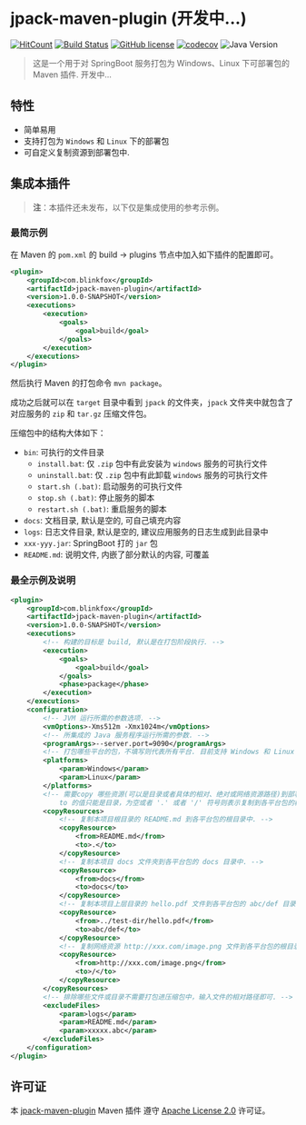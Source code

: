 # jpack-maven-plugin (开发中...)

[![HitCount](http://hits.dwyl.io/blinkfox/jpack-maven-plugin.svg)](https://github.com/blinkfox/jpack-maven-plugin) [![Build Status](https://secure.travis-ci.org/blinkfox/jpack-maven-plugin.svg)](https://travis-ci.org/blinkfox/jpack-maven-plugin) [![GitHub license](https://img.shields.io/github/license/blinkfox/jpack-maven-plugin.svg)](https://github.com/blinkfox/jpack-maven-plugin/blob/master/LICENSE) [![codecov](https://codecov.io/gh/blinkfox/jpack-maven-plugin/branch/master/graph/badge.svg)](https://codecov.io/gh/blinkfox/jpack-maven-plugin) ![Java Version](https://img.shields.io/badge/Java-%3E%3D%208-blue.svg)

> 这是一个用于对 SpringBoot 服务打包为 Windows、Linux 下可部署包的 Maven 插件. 开发中...

## 特性

- 简单易用
- 支持打包为 `Windows` 和 `Linux` 下的部署包
- 可自定义复制资源到部署包中.

## 集成本插件

> **注**：本插件还未发布，以下仅是集成使用的参考示例。

### 最简示例

在 Maven 的 `pom.xml` 的 build -> plugins 节点中加入如下插件的配置即可。

```xml
<plugin>
    <groupId>com.blinkfox</groupId>
    <artifactId>jpack-maven-plugin</artifactId>
    <version>1.0.0-SNAPSHOT</version>
    <executions>
        <execution>
            <goals>
                <goal>build</goal>
            </goals>
        </execution>
    </executions>
</plugin>
```

然后执行 Maven 的打包命令 `mvn package`。

成功之后就可以在 `target` 目录中看到 `jpack` 的文件夹，`jpack` 文件夹中就包含了对应服务的 `zip` 和 `tar.gz` 压缩文件包。

压缩包中的结构大体如下：

- `bin`: 可执行的文件目录
  - `install.bat`: 仅 `.zip` 包中有此安装为 `windows` 服务的可执行文件
  - `uninstall.bat`: 仅 `.zip` 包中有此卸载 `windows` 服务的可执行文件
  - `start.sh (.bat)`: 启动服务的可执行文件
  - `stop.sh (.bat)`: 停止服务的脚本
  - `restart.sh (.bat)`: 重启服务的脚本
- `docs`: 文档目录, 默认是空的, 可自己填充内容
- `logs`: 日志文件目录, 默认是空的, 建议应用服务的日志生成到此目录中
- `xxx-yyy.jar`: SpringBoot 打的 `jar` 包
- `README.md`: 说明文件, 内嵌了部分默认的内容, 可覆盖

### 最全示例及说明

```xml
<plugin>
    <groupId>com.blinkfox</groupId>
    <artifactId>jpack-maven-plugin</artifactId>
    <version>1.0.0-SNAPSHOT</version>
    <executions>
        <!-- 构建的目标是 build, 默认是在打包阶段执行. -->
        <execution>
            <goals>
                <goal>build</goal>
            </goals>
            <phase>package</phase>
        </execution>
    </executions>
    <configuration>
        <!-- JVM 运行所需的参数选项. -->
        <vmOptions>-Xms512m -Xmx1024m</vmOptions>
        <!-- 所集成的 Java 服务程序运行所需的参数. -->
        <programArgs>--server.port=9090</programArgs>
        <!-- 打包哪些平台的包，不填写则代表所有平台. 目前支持 Windows 和 Linux 两种(大小写均可). -->
        <platforms>
            <param>Windows</param>
            <param>Linux</param>
        </platforms>
        <!-- 需要copy 哪些资源(可以是目录或者具体的相对、绝对或网络资源路径)到部署包中的某个目录;
            to 的值只能是目录，为空或者 '.' 或者 '/' 符号则表示复制到各平台包的根目录中，否则就复制到具体的目录下 -->
        <copyResources>
            <!-- 复制本项目根目录的 README.md 到各平台包的根目录中. -->
            <copyResource>
                <from>README.md</from>
                <to>.</to>
            </copyResource>
            <!-- 复制本项目 docs 文件夾到各平台包的 docs 目录中. -->
            <copyResource>
                <from>docs</from>
                <to>docs</to>
            </copyResource>
            <!-- 复制本项目上层目录的 hello.pdf 文件到各平台包的 abc/def 目录中. -->
            <copyResource>
                <from>../test-dir/hello.pdf</from>
                <to>abc/def</to>
            </copyResource>
            <!-- 复制网络资源 http://xxx.com/image.png 文件到各平台包的根目录中. -->
            <copyResource>
                <from>http://xxx.com/image.png</from>
                <to>/</to>
            </copyResource>
        </copyResources>
        <!-- 排除哪些文件或目录不需要打包进压缩包中，输入文件的相对路径即可. -->
        <excludeFiles>
            <param>logs</param>
            <param>README.md</param>
            <param>xxxxx.abc</param>
        </excludeFiles>
    </configuration>
</plugin>
```

## 许可证

本 [jpack-maven-plugin](https://github.com/blinkfox/jpack-maven-plugin) Maven 插件 遵守 [Apache License 2.0](http://www.apache.org/licenses/LICENSE-2.0) 许可证。